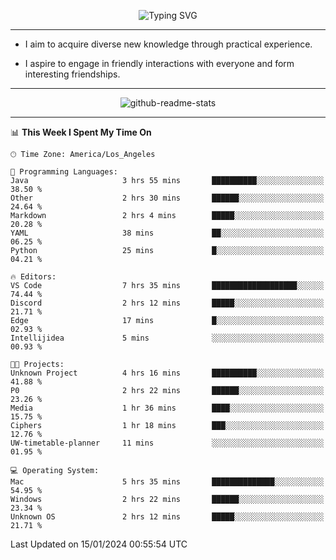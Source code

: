 <p align="center">
  <img src="https://readme-typing-svg.demolab.com?font=Fira+Code&weight=500&size=32&duration=2500&pause=1600&center=true&vCenter=true&random=false&width=1024&height=64&lines=Hi+there+%F0%9F%91%8B;I'm+delighted+you+could+make+it+here+%F0%9F%8E%89;I'm+Harry%2C+a+college+student+still+finding+my+way" alt="Typing SVG" />
</p>


---


- I aim to acquire diverse new knowledge through practical experience.

- I aspire to engage in friendly interactions with everyone and form interesting friendships.


---


<p align="center">
  <img src="https://github-readme-stats.vercel.app/api?username=Harry-Jing&show_icons=true" alt="github-readme-stats"/>
</p>


---

<!--START_SECTION:waka-->
📊 **This Week I Spent My Time On** 

```text
🕑︎ Time Zone: America/Los_Angeles

💬 Programming Languages: 
Java                     3 hrs 55 mins       ██████████░░░░░░░░░░░░░░░   38.50 % 
Other                    2 hrs 30 mins       ██████░░░░░░░░░░░░░░░░░░░   24.64 % 
Markdown                 2 hrs 4 mins        █████░░░░░░░░░░░░░░░░░░░░   20.28 % 
YAML                     38 mins             ██░░░░░░░░░░░░░░░░░░░░░░░   06.25 % 
Python                   25 mins             █░░░░░░░░░░░░░░░░░░░░░░░░   04.21 % 

🔥 Editors: 
VS Code                  7 hrs 35 mins       ███████████████████░░░░░░   74.44 % 
Discord                  2 hrs 12 mins       █████░░░░░░░░░░░░░░░░░░░░   21.71 % 
Edge                     17 mins             █░░░░░░░░░░░░░░░░░░░░░░░░   02.93 % 
Intellijidea             5 mins              ░░░░░░░░░░░░░░░░░░░░░░░░░   00.93 % 

🐱‍💻 Projects: 
Unknown Project          4 hrs 16 mins       ██████████░░░░░░░░░░░░░░░   41.88 % 
P0                       2 hrs 22 mins       ██████░░░░░░░░░░░░░░░░░░░   23.26 % 
Media                    1 hr 36 mins        ████░░░░░░░░░░░░░░░░░░░░░   15.75 % 
Ciphers                  1 hr 18 mins        ███░░░░░░░░░░░░░░░░░░░░░░   12.76 % 
UW-timetable-planner     11 mins             ░░░░░░░░░░░░░░░░░░░░░░░░░   01.95 % 

💻 Operating System: 
Mac                      5 hrs 35 mins       ██████████████░░░░░░░░░░░   54.95 % 
Windows                  2 hrs 22 mins       ██████░░░░░░░░░░░░░░░░░░░   23.34 % 
Unknown OS               2 hrs 12 mins       █████░░░░░░░░░░░░░░░░░░░░   21.71 % 
```


 Last Updated on 15/01/2024 00:55:54 UTC
<!--END_SECTION:waka-->
